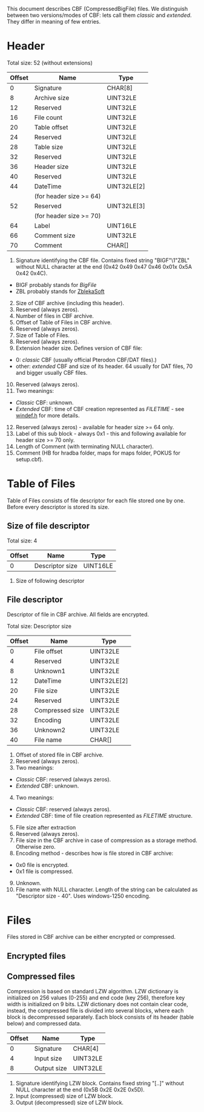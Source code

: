 This document describes CBF (CompressedBigFile) files.
We distinguish between two versions/modes of CBF:
lets call them *classic* and *extended*.
They differ in meaning of few entries.

Header
======

Total size: 52 (without extensions)

| Offset | Name         | Type          |
|--------|--------------|---------------|
| 0      | Signature    | CHAR[8]       |
| 8      | Archive size | UINT32LE      |
| 12     | Reserved     | UINT32LE      |
| 16     | File count   | UINT32LE      |
| 20     | Table offset | UINT32LE      |
| 24     | Reserved     | UINT32LE      |
| 28     | Table size   | UINT32LE      |
| 32     | Reserved     | UINT32LE      |
| 36     | Header size  | UINT32LE      |
| 40     | Reserved     | UINT32LE      |
| 44     | DateTime     | UINT32LE[2]   |
|      | (for header size >= 64) |      |
| 52     | Reserved     | UINT32LE[3]   |
|      | (for header size >= 70) |      |
| 64     | Label        | UINT16LE      |
| 66     | Comment size | UINT32LE      |
| 70     | Comment      | CHAR[]        |

1. Signature identifying the CBF file.
Contains fixed string "BIGF"\1"ZBL" without NULL character at the end (0x42 0x49 0x47 0x46 0x01x 0x5A 0x42 0x4C).
  - BIGF probably stands for *BigFile*
  - ZBL probably stands for
[ZblekaSoft](https://web.archive.org/web/20050321050830/http://www.zbl.cz/)
2. Size of CBF archive (including this header).
3. Reserved (always zeros).
4. Number of files in CBF archive.
5. Offset of Table of Files in CBF archive.
6. Reserved (always zeros).
7. Size of Table of Files.
8. Reserved (always zeros).
9. Extension header size. Defines version of CBF file:
 * 0: *classic* CBF (usually official Pterodon CBF/DAT files).)
 * other: *extended* CBF and size of its header. 64 usually for DAT files, 70 and bigger usually CBF files.
10. Reserved (always zeros).
11. Two meanings:
 - *Classic* CBF: unknown.
 - *Extended* CBF: time of CBF creation represented as *FILETIME* - see
[windef.h](https://github.com/wine-mirror/wine/blob/master/include/windef.h)
for more details.
12. Reserved (always zeros) - available for header size >= 64 only.
13. Label of this sub block - always 0x1 - this and following available for header size >= 70 only.
14. Length of Comment (with terminating NULL character).
15. Comment (HB for hradba folder, maps for maps folder, POKUS for setup.cbf).

Table of Files
==============

Table of Files consists of file descriptor for each file stored one by one.
Before every descriptor is stored its size.

Size of file descriptor
-----------------------

Total size: 4

| Offset | Name            | Type     |
|--------|-----------------|----------|
| 0      | Descriptor size | UINT16LE |

1. Size of following descriptor

File descriptor
---------------

Descriptor of file in CBF archive.
All fields are encrypted.

Total size: Descriptor size

| Offset | Name            | Type        |
|--------|-----------------|-------------|
| 0      | File offset     | UINT32LE    |
| 4      | Reserved        | UINT32LE    |
| 8      | Unknown1        | UINT32LE    |
| 12     | DateTime        | UINT32LE[2] |
| 20     | File size       | UINT32LE    |
| 24     | Reserved        | UINT32LE    |
| 28     | Compressed size | UINT32LE    |
| 32     | Encoding        | UINT32LE    |
| 36     | Unknown2        | UINT32LE    |
| 40     | File name       | CHAR[]      |

1. Offset of stored file in CBF archive.
2. Reserved (always zeros).
3. Two meanings:
 - *Classic* CBF: reserved (always zeros).
 - *Extended* CBF: unknown.
4. Two meanings:
 - *Classic* CBF: reserved (always zeros).
 - *Extended* CBF: time of file creation represented as *FILETIME* structure.
5. File size after extraction
6. Reserved (always zeros).
7. File size in the CBF archive in case of compression as a storage method.
Otherwise zero.
8. Encoding method - describes how is file stored in CBF archive:
  - 0x0 file is encrypted.
  - 0x1 file is compressed.
9. Unknown.
10. File name with NULL character.
Length of the string can be calculated as "Descriptor size - 40".
Uses windows-1250 encoding.

Files
=====

Files stored in CBF archive can be either encrypted or compressed.

Encrypted files
---------------

Compressed files
----------------

Compression is based on standard LZW algorithm.
LZW dictionary is initialized on 256 values (0-255) and end code (key 256), therefore key width is initialized on 9 bits.
LZW dictionary does not contain clear code, instead, the compressed file is divided into several blocks, where each block is decompressed separately.
Each block consists of its header (table below) and compressed data.

| Offset | Name        | Type     |
|--------|-------------|----------|
| 0      | Signature   | CHAR[4]  |
| 4      | Input size  | UINT32LE |
| 8      | Output size | UINT32LE |

1. Signature identifying LZW block.
Contains fixed string "[..]" without NULL character at the end (0x5B 0x2E 0x2E 0x5D).
2. Input (compressed) size of LZW block.
3. Output (decompressed) size of LZW block.

